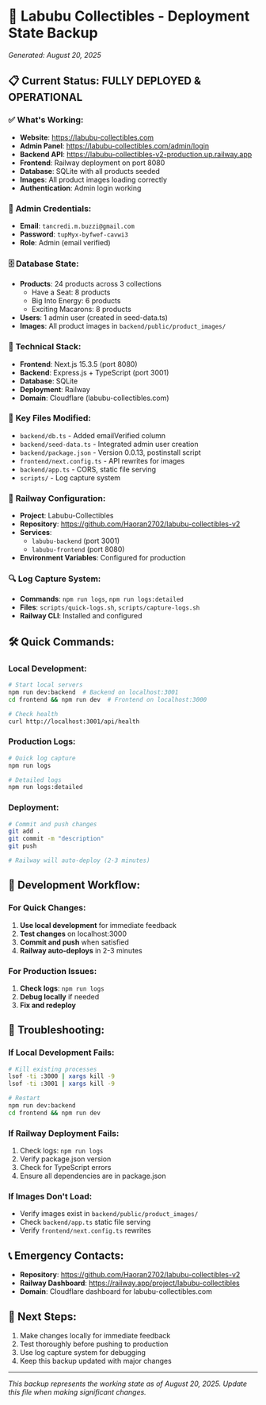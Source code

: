# 🚀 Labubu Collectibles - Deployment State Backup
*Generated: August 20, 2025*

## 📋 **Current Status: FULLY DEPLOYED & OPERATIONAL**

### ✅ **What's Working:**
- **Website**: https://labubu-collectibles.com
- **Admin Panel**: https://labubu-collectibles.com/admin/login
- **Backend API**: https://labubu-collectibles-v2-production.up.railway.app
- **Frontend**: Railway deployment on port 8080
- **Database**: SQLite with all products seeded
- **Images**: All product images loading correctly
- **Authentication**: Admin login working

### 🔑 **Admin Credentials:**
- **Email**: `tancredi.m.buzzi@gmail.com`
- **Password**: `tupMyx-byfwef-cavwi3`
- **Role**: Admin (email verified)

### 🗄️ **Database State:**
- **Products**: 24 products across 3 collections
  - Have a Seat: 8 products
  - Big Into Energy: 6 products  
  - Exciting Macarons: 8 products
- **Users**: 1 admin user (created in seed-data.ts)
- **Images**: All product images in `backend/public/product_images/`

### 🔧 **Technical Stack:**
- **Frontend**: Next.js 15.3.5 (port 8080)
- **Backend**: Express.js + TypeScript (port 3001)
- **Database**: SQLite
- **Deployment**: Railway
- **Domain**: Cloudflare (labubu-collectibles.com)

### 📁 **Key Files Modified:**
- `backend/db.ts` - Added emailVerified column
- `backend/seed-data.ts` - Integrated admin user creation
- `backend/package.json` - Version 0.0.13, postinstall script
- `frontend/next.config.ts` - API rewrites for images
- `backend/app.ts` - CORS, static file serving
- `scripts/` - Log capture system

### 🚂 **Railway Configuration:**
- **Project**: Labubu-Collectibles
- **Repository**: https://github.com/Haoran2702/labubu-collectibles-v2
- **Services**: 
  - `labubu-backend` (port 3001)
  - `labubu-frontend` (port 8080)
- **Environment Variables**: Configured for production

### 🔍 **Log Capture System:**
- **Commands**: `npm run logs`, `npm run logs:detailed`
- **Files**: `scripts/quick-logs.sh`, `scripts/capture-logs.sh`
- **Railway CLI**: Installed and configured

## 🛠️ **Quick Commands:**

### Local Development:
```bash
# Start local servers
npm run dev:backend  # Backend on localhost:3001
cd frontend && npm run dev  # Frontend on localhost:3000

# Check health
curl http://localhost:3001/api/health
```

### Production Logs:
```bash
# Quick log capture
npm run logs

# Detailed logs
npm run logs:detailed
```

### Deployment:
```bash
# Commit and push changes
git add .
git commit -m "description"
git push

# Railway will auto-deploy (2-3 minutes)
```

## 🔄 **Development Workflow:**

### For Quick Changes:
1. **Use local development** for immediate feedback
2. **Test changes** on localhost:3000
3. **Commit and push** when satisfied
4. **Railway auto-deploys** in 2-3 minutes

### For Production Issues:
1. **Check logs**: `npm run logs`
2. **Debug locally** if needed
3. **Fix and redeploy**

## 🚨 **Troubleshooting:**

### If Local Development Fails:
```bash
# Kill existing processes
lsof -ti :3000 | xargs kill -9
lsof -ti :3001 | xargs kill -9

# Restart
npm run dev:backend
cd frontend && npm run dev
```

### If Railway Deployment Fails:
1. Check logs: `npm run logs`
2. Verify package.json version
3. Check for TypeScript errors
4. Ensure all dependencies are in package.json

### If Images Don't Load:
- Verify images exist in `backend/public/product_images/`
- Check `backend/app.ts` static file serving
- Verify `frontend/next.config.ts` rewrites

## 📞 **Emergency Contacts:**
- **Repository**: https://github.com/Haoran2702/labubu-collectibles-v2
- **Railway Dashboard**: https://railway.app/project/labubu-collectibles
- **Domain**: Cloudflare dashboard for labubu-collectibles.com

## 🎯 **Next Steps:**
1. Make changes locally for immediate feedback
2. Test thoroughly before pushing to production
3. Use log capture system for debugging
4. Keep this backup updated with major changes

---
*This backup represents the working state as of August 20, 2025. Update this file when making significant changes.*
